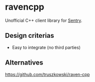 # ravencpp

Unofficial C++ client library for [Sentry](https://sentry.io).

## Design criterias

- Easy to integrate (no third parties)

## Alternatives

https://github.com/truszkowski/raven-cpp
